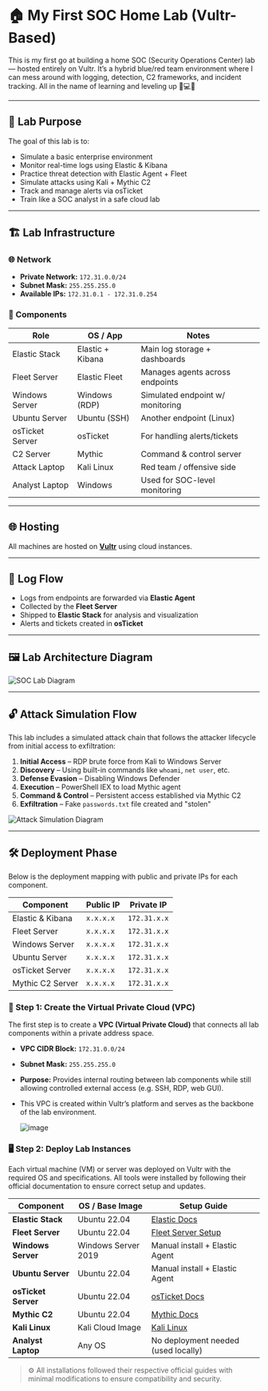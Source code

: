 # 🏠 My First SOC Home Lab (Vultr-Based)

This is my first go at building a home SOC (Security Operations Center) lab — hosted entirely on Vultr. It’s a hybrid blue/red team environment where I can mess around with logging, detection, C2 frameworks, and incident tracking. All in the name of learning and leveling up 🔧💻🔐

---

## 🧠 Lab Purpose

The goal of this lab is to:

- Simulate a basic enterprise environment
- Monitor real-time logs using Elastic & Kibana
- Practice threat detection with Elastic Agent + Fleet
- Simulate attacks using Kali + Mythic C2
- Track and manage alerts via osTicket
- Train like a SOC analyst in a safe cloud lab

---

## 🏗️ Lab Infrastructure

### 🌐 Network

- **Private Network:** `172.31.0.0/24`
- **Subnet Mask:** `255.255.255.0`
- **Available IPs:** `172.31.0.1 - 172.31.0.254`

### 🔹 Components

| Role                | OS / App            | Notes                            |
|---------------------|---------------------|----------------------------------|
| Elastic Stack       | Elastic + Kibana    | Main log storage + dashboards    |
| Fleet Server        | Elastic Fleet       | Manages agents across endpoints  |
| Windows Server      | Windows (RDP)       | Simulated endpoint w/ monitoring |
| Ubuntu Server       | Ubuntu (SSH)        | Another endpoint (Linux)         |
| osTicket Server     | osTicket            | For handling alerts/tickets      |
| C2 Server           | Mythic              | Command & control server         |
| Attack Laptop       | Kali Linux          | Red team / offensive side        |
| Analyst Laptop      | Windows             | Used for SOC-level monitoring    |

---

## 🌐 Hosting

All machines are hosted on **[Vultr](https://www.vultr.com/)** using cloud instances.

---

## 🔁 Log Flow

- Logs from endpoints are forwarded via **Elastic Agent**
- Collected by the **Fleet Server**
- Shipped to **Elastic Stack** for analysis and visualization
- Alerts and tickets created in **osTicket**

---

## 🖼️ Lab Architecture Diagram

![SOC Lab Diagram](./amir.png)

---

## 🔓 Attack Simulation Flow

This lab includes a simulated attack chain that follows the attacker lifecycle from initial access to exfiltration:

1. **Initial Access** – RDP brute force from Kali to Windows Server  
2. **Discovery** – Using built-in commands like `whoami`, `net user`, etc.  
3. **Defense Evasion** – Disabling Windows Defender  
4. **Execution** – PowerShell IEX to load Mythic agent  
5. **Command & Control** – Persistent access established via Mythic C2  
6. **Exfiltration** – Fake `passwords.txt` file created and "stolen"

![Attack Simulation Diagram](./attack.png)

---

## 🛠️ Deployment Phase

Below is the deployment mapping with public and private IPs for each component.

| Component           | Public IP        | Private IP          |
|---------------------|------------------|---------------------|
| Elastic & Kibana    | `x.x.x.x`        | `172.31.x.x`        |
| Fleet Server        | `x.x.x.x`        | `172.31.x.x`        |
| Windows Server      | `x.x.x.x`        | `172.31.x.x`        |
| Ubuntu Server       | `x.x.x.x`        | `172.31.x.x`        |
| osTicket Server     | `x.x.x.x`        | `172.31.x.x`        |
| Mythic C2 Server    | `x.x.x.x`        | `172.31.x.x`        |

### 🔧 Step 1: Create the Virtual Private Cloud (VPC)

The first step is to create a **VPC (Virtual Private Cloud)** that connects all lab components within a private address space.

- **VPC CIDR Block:** `172.31.0.0/24`
- **Subnet Mask:** `255.255.255.0`
- **Purpose:** Provides internal routing between lab components while still allowing controlled external access (e.g. SSH, RDP, web GUI).
- This VPC is created within Vultr’s platform and serves as the backbone of the lab environment.

  ![image](https://github.com/user-attachments/assets/520c30fe-7d50-444a-8e5e-b1a611e44fb6)


### 🖥️ Step 2: Deploy Lab Instances

Each virtual machine (VM) or server was deployed on Vultr with the required OS and specifications. All tools were installed by following their official documentation to ensure correct setup and updates.

| Component           | OS / Base Image     | Setup Guide |
|---------------------|---------------------|-------------|
| **Elastic Stack**   | Ubuntu 22.04        | [Elastic Docs](https://www.elastic.co/guide/en/elastic-stack/current/index.html) |
| **Fleet Server**    | Ubuntu 22.04        | [Fleet Server Setup](https://www.elastic.co/guide/en/fleet/current/fleet-server.html) |
| **Windows Server**  | Windows Server 2019 | Manual install + Elastic Agent |
| **Ubuntu Server**   | Ubuntu 22.04        | Manual install + Elastic Agent |
| **osTicket Server** | Ubuntu 22.04        | [osTicket Docs](https://docs.osticket.com/en/latest/) |
| **Mythic C2**       | Ubuntu 22.04        | [Mythic Docs](https://docs.mythic-c2.net/) |
| **Kali Linux**      | Kali Cloud Image    | [Kali Linux](https://www.kali.org/get-kali/) |
| **Analyst Laptop**  | Any OS              | No deployment needed (used locally) |

> ⚙️ All installations followed their respective official guides with minimal modifications to ensure compatibility and security.


